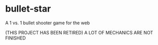 # bullet-star
A 1 vs. 1 bullet shooter game for the web

(THIS PROJECT HAS BEEN RETIRED)
A LOT OF MECHANICS ARE NOT FINISHED
